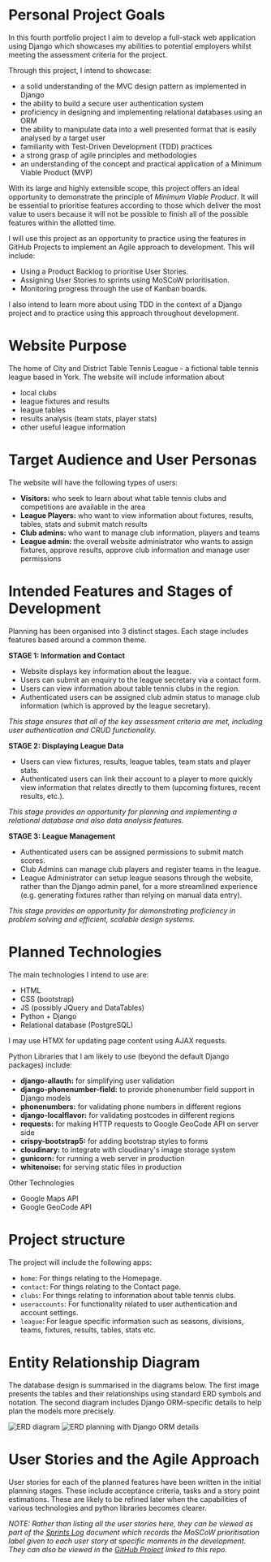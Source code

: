 # Personal Project Goals

In this fourth portfolio project I aim to develop a full-stack web application using Django which showcases my abilities to potential employers whilst meeting the assessment criteria for the project.

Through this project, I intend to showcase:

- a solid understanding of the MVC design pattern as implemented in Django
- the ability to build a secure user authentication system
- proficiency in designing and implementing relational databases using an ORM
- the ability to manipulate data into a well presented format that is easily analysed by a target user
- familiarity with Test-Driven Development (TDD) practices
- a strong grasp of agile principles and methodologies
- an understanding of the concept and practical application of a Minimum Viable Product (MVP)

With its large and highly extensible scope, this project offers an ideal opportunity to demonstrate the principle of *Minimum Viable Product*. It will be essential to prioritise features according to those which deliver the most value to users because it will not be possible to finish all of the possible features within the allotted time.

I will use this project as an opportunity to practice using the features in GitHub Projects to implement an Agile approach to development. This will include:
- Using a Product Backlog to prioritise User Stories.
- Assigning User Stories to sprints using MoSCoW prioritisation.
- Monitoring progress through the use of Kanban boards.

I also intend to learn more about using TDD in the context of a Django project and to practice using this approach throughout development.

# Website Purpose

The home of City and District Table Tennis League - a fictional table tennis league based in York. The website will include information about
- local clubs
- league fixtures and results
- league tables
- results analysis (team stats, player stats)
- other useful league information

# Target Audience and User Personas

The website will have the following types of users:
- **Visitors:** who seek to learn about what table tennis clubs and competitions are available in the area 
- **League Players:** who want to view information about fixtures, results, tables, stats and submit match results
- **Club admins:** who want to manage club information, players and teams
- **League admin:** the overall website administrator who wants to assign fixtures, approve results, approve club information and manage user permissions 

# Intended Features and Stages of Development

Planning has been organised into 3 distinct stages. Each stage includes features based around a common theme.

**STAGE 1: Information and Contact**
- Website displays key information about the league.
- Users can submit an enquiry to the league secretary via a contact form.
- Users can view information about table tennis clubs in the region.
- Authenticated users can be assigned club admin status to manage club information (which is approved by the league secretary).

*This stage ensures that all of the key assessment criteria are met, including user authentication and CRUD functionality.*

**STAGE 2: Displaying League Data**
- Users can view fixtures, results, league tables, team stats and player stats.
- Authenticated users can link their account to a player to more quickly view information that relates directly to them (upcoming fixtures, recent results, etc.).

*This stage provides an opportunity for planning and implementing a relational database and also data analysis features.*

**STAGE 3: League Management**
- Authenticated users can be assigned permissions to submit match scores.
- Club Admins can manage club players and register teams in the league.
- League Administrator can setup league seasons through the website, rather than the Django admin panel, for a more streamlined experience (e.g. generating fixtures rather than relying on manual data entry).

*This stage provides an opportunity for demonstrating proficiency in problem solving and efficient, scalable design systems.*


# Planned Technologies

The main technologies I intend to use are:
- HTML
- CSS (bootstrap)
- JS (possibly JQuery and DataTables)
- Python + Django
- Relational database (PostgreSQL)

I may use HTMX for updating page content using AJAX requests.

Python Libraries that I am likely to use (beyond the default Django packages) include:
- **django-allauth:** for simplifying user validation
- **django-phonenumber-field:** to provide phonenumber field support in Django models
- **phonenumbers:** for validating phone numbers in different regions
- **django-localflavor:** for validating postcodes in different regions
- **requests:** for making HTTP requests to Google GeoCode API on server side
- **crispy-bootstrap5:** for adding bootstrap styles to forms
- **cloudinary:** to integrate with cloudinary's image storage system
- **gunicorn:** for running a web server in production
- **whitenoise:** for serving static files in production 

Other Technologies
- Google Maps API
- Google GeoCode API

# Project structure

The project will include the following apps:

- `home`: For things relating to the Homepage.
- `contact`: For things relating to the Contact page.
- `clubs`: For things relating to information about table tennis clubs.
- `useraccounts`: For functionality related to user authentication and account settings.
- `league`: For league specific information such as seasons, divisions, teams, fixtures, results, tables, stats etc.

# Entity Relationship Diagram

The database design is summarised in the diagrams below. The first image presents the tables and their relationships using standard ERD symbols and notation. The second diagram includes Django ORM-specific details to help plan the models more precisely.

![ERD diagram](images/erd-1.jpg)
![ERD planning with Django ORM details](images/erd-2.jpg)


# User Stories and the Agile Approach

User stories for each of the planned features have been written in the initial planning stages. These include acceptance criteria, tasks and a story point estimations. These are likely to be refined later when the capabilities of various technologies and python libraries becomes clearer.

*NOTE: Rather than listing all the user stories here, they can be viewed as part of the [Sprints Log](sprint_log.md) document which records the MoSCoW prioritisation label given to each user story at specific moments in the development. They can also be viewed in the [GitHub Project](https://github.com/users/lowrycode/projects/10/views/1) linked to this repo.*